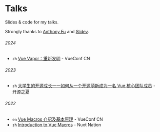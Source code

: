 # Talks

Slides & code for my talks.

Strongly thanks to [Anthony Fu](https://github.com/antfu)
and [Slidev](https://sli.dev).

###### 2024

- `zh` [Vue Vapor：重新发明](./2024-07-vueconf/) - VueConf CN

###### 2023

- `zh` [大学生的开源成长一一如何从一个开源萌新成为一名 Vue 核心团队成员](./2023-05-ospp/) - 开源之夏

###### 2022

- `en` [Vue Macros 介绍及基本原理](./2022-12-vueconf/) - VueConf CN
- `zh` [Introduction to Vue Macros](./2022-11-nuxt-nation/) - Nuxt Nation
